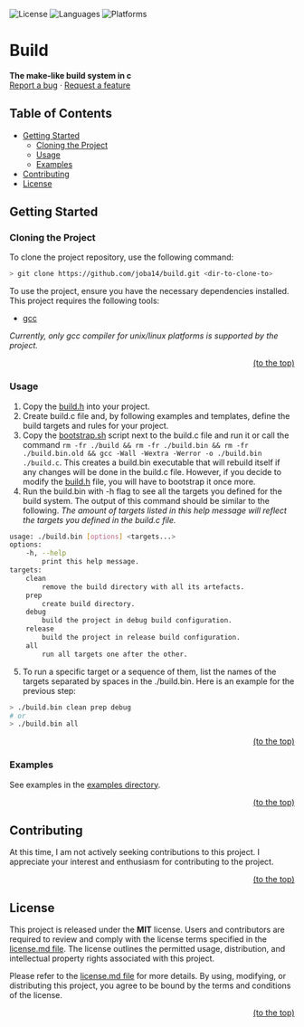
![License](https://img.shields.io/badge/license-MIT-brightgreen.svg?style=for-the-badge)
![Languages](https://img.shields.io/badge/languages-C-brightgreen.svg?style=for-the-badge)
![Platforms](https://img.shields.io/badge/platforms-Linux-brightgreen.svg?style=for-the-badge)
<br>


# Build
**The make-like build system in c**<br>[Report a bug](https://github.com/joba14/build/issues/new) · [Request a feature](https://github.com/joba14/build/issues/new)


## Table of Contents
- [Getting Started](#getting-started)
	- [Cloning the Project](#cloning-the-project)
	- [Usage](#usage)
	- [Examples](#examples)
- [Contributing](#contributing)
- [License](#license)


## Getting Started

### Cloning the Project
To clone the project repository, use the following command:
```sh
> git clone https://github.com/joba14/build.git <dir-to-clone-to>
```

To use the project, ensure you have the necessary dependencies installed. This project requires the following tools:
- [gcc](https://gcc.gnu.org/)

*Currently, only gcc compiler for unix/linux platforms is supported by the project.*

<div style="text-align: right;"><a href="#build">(to the top)</a></div>

### Usage
1. Copy the [build.h](./build.h) into your project.
2. Create build.c file and, by following examples and templates, define the build targets and rules for your project.
3. Copy the [bootstrap.sh](./bootstrap.sh) script next to the build.c file and run it or call the command `rm -fr ./build && rm -fr ./build.bin && rm -fr ./build.bin.old && gcc -Wall -Wextra -Werror -o ./build.bin ./build.c`. This creates a build.bin executable that will rebuild itself if any changes will be done in the build.c file. However, if you decide to modify the [build.h](./build.h) file, you will have to bootstrap it once more.
4. Run the build.bin with -h flag to see all the targets you defined for the build system. The output of this command should be similar to the following. *The amount of targets listed in this help message will reflect the targets you defined in the build.c file.*
```sh
usage: ./build.bin [options] <targets...>
options:
	-h, --help
		print this help message.
targets:
	clean
		remove the build directory with all its artefacts.
	prep
		create build directory.
	debug
		build the project in debug build configuration.
	release
		build the project in release build configuration.
	all
		run all targets one after the other.
```
5. To run a specific target or a sequence of them, list the names of the targets separated by spaces in the ./build.bin. Here is an example for the previous step:
```sh
> ./build.bin clean prep debug
# or
> ./build.bin all
```

<div style="text-align: right;"><a href="#build">(to the top)</a></div>

### Examples
See examples in the [examples directory](./examples/).

<div style="text-align: right;"><a href="#build">(to the top)</a></div>


## Contributing
At this time, I am not actively seeking contributions to this project. I appreciate your interest and enthusiasm for contributing to the project.

<div style="text-align: right;"><a href="#build">(to the top)</a></div>


## License
This project is released under the **MIT** license. Users and contributors are required to review and comply with the license terms specified in the [license.md file](./license.md). The license outlines the permitted usage, distribution, and intellectual property rights associated with this project.

Please refer to the [license.md file](./license.md) for more details. By using, modifying, or distributing this project, you agree to be bound by the terms and conditions of the license.

<div style="text-align: right;"><a href="#build">(to the top)</a></div>
